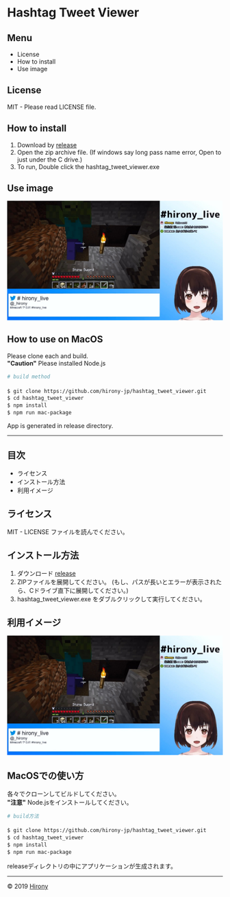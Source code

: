 # Hashtag Tweet Viewer

## Menu
* License
* How to install
* Use image

## License
MIT - Please read LICENSE file.

## How to install

1. Download by [release](https://github.com/hirony-jp/hashtag_tweet_viewer/releases)
2. Open the zip archive file. (If windows say long pass name error, Open to just under the C drive.)
3. To run, Double click the hashtag_tweet_viewer.exe

## Use image

![use_image](use_image.jpg)

## How to use on MacOS
Please clone each and build.  
__"Caution"__ Please installed Node.js

```sh
# build method

$ git clone https://github.com/hirony-jp/hashtag_tweet_viewer.git
$ cd hashtag_tweet_viewer
$ npm install
$ npm run mac-package
```
App is generated in release directory.

---

## 目次
* ライセンス
* インストール方法
* 利用イメージ

## ライセンス
MIT - LICENSE ファイルを読んでください。

## インストール方法

1. ダウンロード [release](https://github.com/hirony-jp/hashtag_tweet_viewer/releases)
2. ZIPファイルを展開してください。 (もし、パスが長いとエラーが表示されたら、Cドライブ直下に展開してください。)
3. hashtag_tweet_viewer.exe をダブルクリックして実行してください。

## 利用イメージ

![use_image](use_image.jpg)

## MacOSでの使い方
各々でクローンしてビルドしてください。  
__"注意"__ Node.jsをインストールしてください。

```sh
# build方法

$ git clone https://github.com/hirony-jp/hashtag_tweet_viewer.git
$ cd hashtag_tweet_viewer
$ npm install
$ npm run mac-package
```
releaseディレクトリの中にアプリケーションが生成されます。

---

© 2019 [Hirony](https://twitter.com/_hirony)